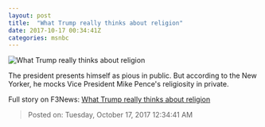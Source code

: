 ```yaml
---
layout: post
title:  "What Trump really thinks about religion"
date: 2017-10-17 00:34:41Z
categories: msnbc
---
```


![What Trump really thinks about religion](http://media1.s-nbcnews.com/j/MSNBC/Components/Video/201710/2017-10-17T00-34-47-866Z--1280x720.video_1067x600.jpg)

The president presents himself as pious in public. But according to the New Yorker, he mocks Vice President Mike Pence's religiosity in private.


Full story on F3News: [What Trump really thinks about religion](http://www.f3nws.com/n/jHWQEJ)

> Posted on: Tuesday, October 17, 2017 12:34:41 AM
